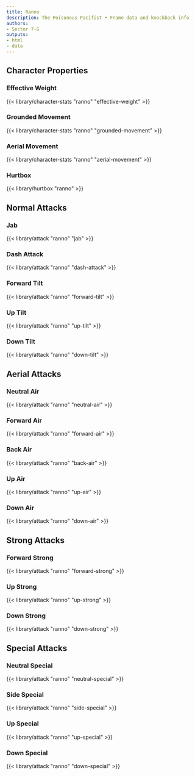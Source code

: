 ```yaml
---
title: Ranno
description: The Poisonous Pacifist • Frame data and knockback info
authors:
- Sector 7-G
outputs:
- html
- data
---
```


## Character Properties
### Effective Weight
{{< library/character-stats "ranno" "effective-weight" >}}
### Grounded Movement
{{< library/character-stats "ranno" "grounded-movement" >}}
### Aerial Movement
{{< library/character-stats "ranno" "aerial-movement" >}}
### Hurtbox
{{< library/hurtbox "ranno" >}}

## Normal Attacks
### Jab
{{< library/attack "ranno" "jab" >}}
### Dash Attack
{{< library/attack "ranno" "dash-attack" >}}
### Forward Tilt
{{< library/attack "ranno" "forward-tilt" >}}
### Up Tilt
{{< library/attack "ranno" "up-tilt" >}}
### Down Tilt
{{< library/attack "ranno" "down-tilt" >}}

## Aerial Attacks
### Neutral Air
{{< library/attack "ranno" "neutral-air" >}}
### Forward Air
{{< library/attack "ranno" "forward-air" >}}
### Back Air
{{< library/attack "ranno" "back-air" >}}
### Up Air
{{< library/attack "ranno" "up-air" >}}
### Down Air
{{< library/attack "ranno" "down-air" >}}

## Strong Attacks
### Forward Strong
{{< library/attack "ranno" "forward-strong" >}}
### Up Strong
{{< library/attack "ranno" "up-strong" >}}
### Down Strong
{{< library/attack "ranno" "down-strong" >}}

## Special Attacks
### Neutral Special
{{< library/attack "ranno" "neutral-special" >}}
### Side Special
{{< library/attack "ranno" "side-special" >}}
### Up Special
{{< library/attack "ranno" "up-special" >}}
### Down Special
{{< library/attack "ranno" "down-special" >}}
